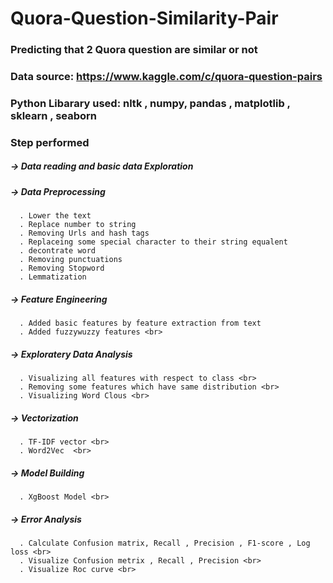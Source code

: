 # Quora-Question-Similarity-Pair
### Predicting that 2 Quora question are similar or not 
### Data source: https://www.kaggle.com/c/quora-question-pairs 
### Python Libarary used: nltk , numpy, pandas , matplotlib , sklearn , seaborn 
### Step performed 
  ##### -> Data reading and basic data Exploration 
  ##### -> Data Preprocessing 
      . Lower the text 
      . Replace number to string 
      . Removing Urls and hash tags 
      . Replaceing some special character to their string equalent 
      . decontrate word 
      . Removing punctuations 
      . Removing Stopword 
      . Lemmatization 
  ##### -> Feature Engineering 
      . Added basic features by feature extraction from text 
      . Added fuzzywuzzy features <br>
  ##### -> Exploratery Data Analysis <br>
      . Visualizing all features with respect to class <br>
      . Removing some features which have same distribution <br>
      . Visualizing Word Clous <br>
  ##### -> Vectorization <br>
      . TF-IDF vector <br>
      . Word2Vec  <br>
  ##### -> Model Building <br>
      . XgBoost Model <br>
  ##### -> Error Analysis <br>
      . Calculate Confusion matrix, Recall , Precision , F1-score , Log loss <br>
      . Visualize Confusion metrix , Recall , Precision <br>
      . Visualize Roc curve <br>
 
